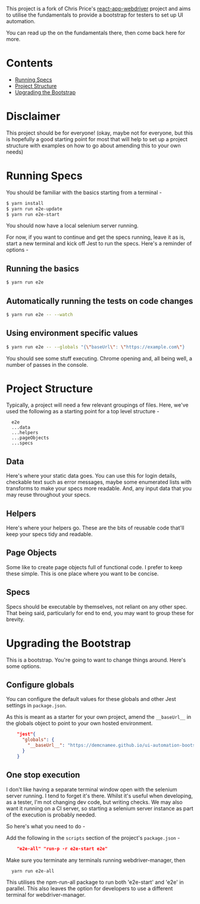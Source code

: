 This project is a fork of Chris Price's [react-app-webdriver](https://github.com/chrisprice/react-app-webdriver "Github link") project and aims to utilise the fundamentals to provide a bootstrap for testers to set up UI automation.

You can read up the on the fundamentals there, then come back here for more.

# Contents

* [Running Specs](#running-specs)
* [Project Structure](#project-structure)
* [Upgrading the Bootstrap](#upgrading-the-bootstrap)

# Disclaimer

This project should be for everyone! (okay, maybe not for everyone, but this is hopefully a good starting point for most that will help to set up a project structure with examples on how to go about amending this to your own needs)

# Running Specs

You should be familiar with the basics starting from a terminal -

```bash
$ yarn install
$ yarn run e2e-update
$ yarn run e2e-start
```
You should now have a local selenium server running.

For now, if  you want to continue and get the specs running, leave it as is, start a new terminal and kick off Jest to run the specs. Here's a reminder of options - 

## Running the basics

```bash
$ yarn run e2e
```
## Automatically running the tests on code changes

```bash
$ yarn run e2e -- --watch
```

## Using environment specific values

```bash
$ yarn run e2e -- --globals "{\"baseUrl\": \"https://example.com\"}
```
You should see some stuff executing. Chrome opening and, all being well, a number of passes in the console.

# Project Structure

Typically, a project will need a few relevant groupings of files. Here, we've used the following as a starting point for a top level structure - 

```
  e2e
  ...data
  ...helpers
  ...pageObjects
  ...specs
```

## Data
Here's where your static data goes. You can use this for login details, checkable text such as error messages, maybe some enumerated lists with transforms to make your specs more readable. And, any input data that you may reuse throughout your specs.

## Helpers
Here's where your helpers go. These are the bits of reusable code that'll keep your specs tidy and readable. 

## Page Objects
Some like to create page objects full of functional code. I prefer to keep these simple. This is one place where you want to be concise. 

## Specs
Specs should be executable by themselves, not reliant on any other spec. That being said, particularly for end to end, you may want to group these for brevity. 

# Upgrading the Bootstrap

This is a bootstrap. You're going to want to change things around. Here's some options.

## Configure globals

You can configure the default values for these globals and other Jest settings in `package.json`.

As this is meant as a starter for your own project, amend the `__baseUrl__` in the globals object to point to your own hosted environment. 

```package.json
    "jest"{
      "globals": {
        "__baseUrl__": "https://demcnamee.github.io/ui-automation-bootstrap/"
      }
    }
```

## One stop execution

I don't like having a separate terminal window open with the selenium server running. I tend to forget it's there. Whilst it's useful when developing, as a tester, I'm not changing dev code, but writing checks. We may also want it running on a CI server, so starting a selenium server instance as part of the execution is probably needed.

So here's what you need to do - 

Add the following in the `scripts` section of the project's `package.json` -

```package.json
    "e2e-all" "run-p -r e2e-start e2e"
```

Make sure you terminate any terminals running webdriver-manager, then

```bash
  yarn run e2e-all  
```

This utilises the npm-run-all package to run both 'e2e-start' and 'e2e' in parallel. This also leaves the option for developers to use a different terminal for webdriver-manager.
